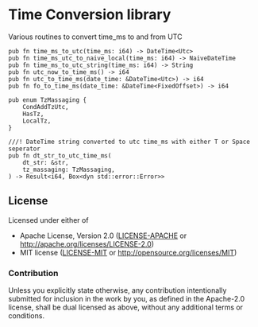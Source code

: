 # Time Conversion library

Various routines to convert time_ms to and from UTC

```
pub fn time_ms_to_utc(time_ms: i64) -> DateTime<Utc>
pub fn time_ms_utc_to_naive_local(time_ms: i64) -> NaiveDateTime
pub fn time_ms_to_utc_string(time_ms: i64) -> String
pub fn utc_now_to_time_ms() -> i64
pub fn utc_to_time_ms(date_time: &DateTime<Utc>) -> i64
pub fn fo_to_time_ms(date_time: &DateTime<FixedOffset>) -> i64

pub enum TzMassaging {
    CondAddTzUtc,
    HasTz,
    LocalTz,
}

///! DateTime string converted to utc time_ms with either T or Space seperator
pub fn dt_str_to_utc_time_ms(
    dt_str: &str,
    tz_massaging: TzMassaging,
) -> Result<i64, Box<dyn std::error::Error>>
```

## License

Licensed under either of

- Apache License, Version 2.0 ([LICENSE-APACHE](LICENSE-APACHE) or http://apache.org/licenses/LICENSE-2.0)
- MIT license ([LICENSE-MIT](LICENSE-MIT) or http://opensource.org/licenses/MIT)

### Contribution

Unless you explicitly state otherwise, any contribution intentionally submitted
for inclusion in the work by you, as defined in the Apache-2.0 license, shall
be dual licensed as above, without any additional terms or conditions.
